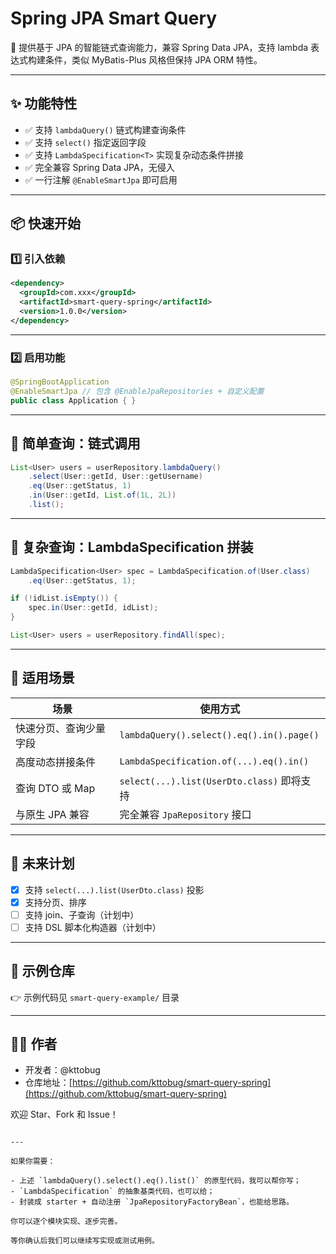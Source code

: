 

# Spring JPA Smart Query

🌟 提供基于 JPA 的智能链式查询能力，兼容 Spring Data JPA，支持 lambda 表达式构建条件，类似 MyBatis-Plus 风格但保持 JPA ORM 特性。

---

## ✨ 功能特性

- ✅ 支持 `lambdaQuery()` 链式构建查询条件
- ✅ 支持 `select()` 指定返回字段
- ✅ 支持 `LambdaSpecification<T>` 实现复杂动态条件拼接
- ✅ 完全兼容 Spring Data JPA，无侵入
- ✅ 一行注解 `@EnableSmartJpa` 即可启用

---

## 📦 快速开始

### 1️⃣ 引入依赖

```xml
<dependency>
  <groupId>com.xxx</groupId>
  <artifactId>smart-query-spring</artifactId>
  <version>1.0.0</version>
</dependency>
````

---

### 2️⃣ 启用功能

```java
@SpringBootApplication
@EnableSmartJpa // 包含 @EnableJpaRepositories + 自定义配置
public class Application { }
```

---

## 🔧 简单查询：链式调用

```java
List<User> users = userRepository.lambdaQuery()
    .select(User::getId, User::getUsername)
    .eq(User::getStatus, 1)
    .in(User::getId, List.of(1L, 2L))
    .list();
```

---

## 🧩 复杂查询：LambdaSpecification 拼装

```java
LambdaSpecification<User> spec = LambdaSpecification.of(User.class)
    .eq(User::getStatus, 1);

if (!idList.isEmpty()) {
    spec.in(User::getId, idList);
}

List<User> users = userRepository.findAll(spec);
```

---

## 🎯 适用场景

| 场景           | 使用方式                                      |
| ------------ | ----------------------------------------- |
| 快速分页、查询少量字段  | `lambdaQuery().select().eq().in().page()` |
| 高度动态拼接条件     | `LambdaSpecification.of(...).eq().in()`   |
| 查询 DTO 或 Map | `select(...).list(UserDto.class)` 即将支持    |
| 与原生 JPA 兼容   | 完全兼容 `JpaRepository` 接口                   |

---

## 📌 未来计划

* [x] 支持 `select(...).list(UserDto.class)` 投影
* [x] 支持分页、排序
* [ ] 支持 join、子查询（计划中）
* [ ] 支持 DSL 脚本化构造器（计划中）

---

## 📃 示例仓库

👉 示例代码见 `smart-query-example/` 目录

---

## 🧑‍💻 作者

* 开发者：@kttobug
* 仓库地址：[https://github.com/kttobug/smart-query-spring](https://github.com/kttobug/smart-query-spring)

欢迎 Star、Fork 和 Issue！

```

---

如果你需要：

- 上述 `lambdaQuery().select().eq().list()` 的原型代码，我可以帮你写；
- `LambdaSpecification` 的抽象基类代码，也可以给；
- 封装成 starter + 自动注册 `JpaRepositoryFactoryBean`，也能给思路。

你可以逐个模块实现、逐步完善。

等你确认后我们可以继续写实现或测试用例。
```
